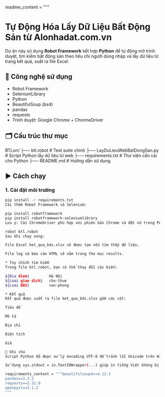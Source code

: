 readme_content = """
# Tự Động Hóa Lấy Dữ Liệu Bất Động Sản từ Alonhadat.com.vn

Dự án này sử dụng **Robot Framework** kết hợp **Python** để tự động mở trình duyệt, tìm kiếm bất động sản theo tiêu chí người dùng nhập và lấy dữ liệu từ trang kết quả, xuất ra file Excel.

## 🔧 Công nghệ sử dụng
- Robot Framework
- SeleniumLibrary
- Python
- BeautifulSoup (bs4)
- pandas
- requests
- Trình duyệt: Google Chrome + ChromeDriver

## 🗂️ Cấu trúc thư mục

BTLon/
├── btl.robot # Test suite chính
├── LayDuLieuWebBatDongSan.py # Script Python lấy dữ liệu từ web
├── requirements.txt # Thư viện cần cài cho Python
├── README.md # Hướng dẫn sử dụng


## ▶️ Cách chạy

### 1. Cài đặt môi trường

```bash
pip install -r requirements.txt
Cài thêm Robot Framework và Selenium:

pip install robotframework
pip install robotframework-seleniumlibrary
Lưu ý: Cài ChromeDriver phù hợp với phiên bản Chrome và đặt nó trong PATH.

robot btl.robot
Sau khi chạy xong:

File Excel ket_qua_bds.xlsx sẽ được tạo nếu tìm thấy dữ liệu.

File log và báo cáo HTML sẽ nằm trong thư mục results.

* Tùy chỉnh tìm kiếm
Trong file btl.robot, bạn có thể thay đổi các biến:

${Dia diem}         Hà Nội
${Loai giao dich}   cho-thue
${Loai BDS}         van-phong

* Kết quả
Kết quả được xuất ra file ket_qua_bds.xlsx gồm các cột:

Tiêu đề

Mô tả

Địa chỉ

Diện tích

Giá

📎 Ghi chú
Script Python đã được xử lý encoding UTF-8 để tránh lỗi Unicode trên Windows.

Sử dụng sys.stdout = io.TextIOWrapper(...) giúp in tiếng Việt không bị lỗi UnicodeEncodeError.

requirements_content = """beautifulsoup4==4.12.3
pandas==2.2.2
requests==2.31.0
openpyxl==3.1.2
"""